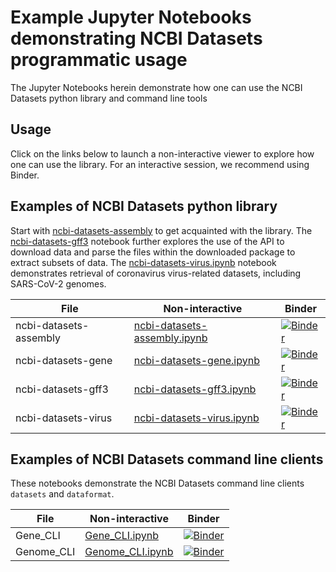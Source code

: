 # Example Jupyter Notebooks demonstrating NCBI Datasets programmatic usage

The Jupyter Notebooks herein demonstrate how one can use the NCBI Datasets python library and command line tools

## Usage
Click on the links below to launch a non-interactive viewer to explore how one can use the library. For an interactive session, we recommend using Binder.

## Examples of NCBI Datasets python library

Start with [ncbi-datasets-assembly](ncbi-datasets-pylib/ncbi-datasets-assembly.ipynb) to get acquainted with the library. The
[ncbi-datasets-gff3](ncbi-datasets-pylib/ncbi-datasets-gff3.ipynb) notebook further explores the use of the API to download data
and parse the files within the downloaded package to extract subsets of data. The [ncbi-datasets-virus.ipynb](ncbi-datasets-pylib/ncbi-datasets-virus.ipynb)
notebook demonstrates retrieval of coronavirus virus-related datasets, including SARS-CoV-2 genomes.


| File | Non-interactive | Binder |
| --- | --- | --- |
| ncbi-datasets-assembly | [ncbi-datasets-assembly.ipynb](ncbi-datasets-pylib/ncbi-datasets-assembly.ipynb) | [![Binder](https://mybinder.org/badge_logo.svg)](https://mybinder.org/v2/gh/ncbi/datasets/master?filepath=examples/jupyter/ncbi-datasets-pylib/ncbi-datasets-assembly.ipynb) |
| ncbi-datasets-gene | [ncbi-datasets-gene.ipynb](ncbi-datasets-pylib/ncbi-datasets-gene.ipynb) | [![Binder](https://mybinder.org/badge_logo.svg)](https://mybinder.org/v2/gh/ncbi/datasets/master?filepath=examples/jupyter/ncbi-datasets-pylib/ncbi-datasets-gene.ipynb) |
| ncbi-datasets-gff3 | [ncbi-datasets-gff3.ipynb](ncbi-datasets-pylib/ncbi-datasets-gff3.ipynb) | [![Binder](https://mybinder.org/badge_logo.svg)](https://mybinder.org/v2/gh/ncbi/datasets/master?filepath=examples/jupyter/ncbi-datasets-pylib/ncbi-datasets-gff3.ipynb) |
| ncbi-datasets-virus | [ncbi-datasets-virus.ipynb](ncbi-datasets-pylib/ncbi-datasets-virus.ipynb) | [![Binder](https://mybinder.org/badge_logo.svg)](https://mybinder.org/v2/gh/ncbi/datasets/master?filepath=examples/jupyter/ncbi-datasets-pylib/ncbi-datasets-virus.ipynb) |


## Examples of NCBI Datasets command line clients

These notebooks demonstrate the NCBI Datasets command line clients `datasets` and `dataformat`.

| File | Non-interactive | Binder |
| --- | --- | --- |
| Gene_CLI | [Gene_CLI.ipynb](cli/Gene_CLI.ipynb) | [![Binder](https://mybinder.org/badge_logo.svg)](https://mybinder.org/v2/gh/ncbi/datasets/master?filepath=examples/jupyter/cli/Gene_CLI.ipynb) |
| Genome_CLI | [Genome_CLI.ipynb](cli/Genome_CLI.ipynb) | [![Binder](https://mybinder.org/badge_logo.svg)](https://mybinder.org/v2/gh/ncbi/datasets/master?filepath=examples/jupyter/cli/Genome_CLI.ipynb) |
